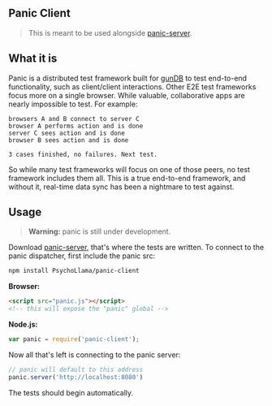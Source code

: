 Panic Client
------------

> This is meant to be used alongside [panic-server](https://github.com/gundb/panic-server).

## What it is
Panic is a distributed test framework built for [gunDB](https://github.com/amark/gun) to test end-to-end functionality, such as client/client interactions. Other E2E test frameworks focus more on a single browser. While valuable, collaborative apps are nearly impossible to test. For example:

```
browsers A and B connect to server C
browser A performs action and is done
server C sees action and is done
browser B sees action and is done

3 cases finished, no failures. Next test.
```

So while many test frameworks will focus on one of those peers, no test framework includes them all. This is a true end-to-end framework, and without it, real-time data sync has been a nightmare to test against.

## Usage

> **Warning:** panic is still under development.

Download [panic-server](https://github.com/PsychoLlama/panic-server.git), that's where the tests are written. To connect to the panic dispatcher, first include the panic src:

```bash
npm install PsychoLlama/panic-client
```

**Browser:**
```html
<script src="panic.js"></script>
<!-- this will expose the "panic" global -->

```
**Node.js:**
```javascript
var panic = require('panic-client');
```

Now all that's left is connecting to the panic server:

```javascript
// panic will default to this address
panic.server('http://localhost:8080')
```

The tests should begin automatically.
